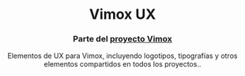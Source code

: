 <h1 align="center">Vimox UX</h1>
<h3 align="center">Parte del <a href="https://jellyfin.org">proyecto Vimox</a></h3>

<p align="center">
Elementos de UX para Vimox, incluyendo logotipos, tipografías y otros elementos compartidos en todos los proyectos..
</p>
